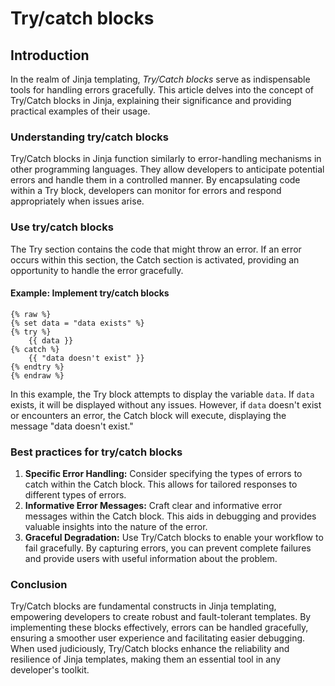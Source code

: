 # Try/catch blocks

## **Introduction**

In the realm of Jinja templating, _Try/Catch blocks_ serve as indispensable tools for handling errors gracefully. This article delves into the concept of Try/Catch blocks in Jinja, explaining their significance and providing practical examples of their usage.

### **Understanding try/catch blocks**

Try/Catch blocks in Jinja function similarly to error-handling mechanisms in other programming languages. They allow developers to anticipate potential errors and handle them in a controlled manner. By encapsulating code within a Try block, developers can monitor for errors and respond appropriately when issues arise.

### **Use try/catch blocks**

The Try section contains the code that might throw an error. If an error occurs within this section, the Catch section is activated, providing an opportunity to handle the error gracefully.

#### **Example: Implement try/catch blocks**

```django
{% raw %}
{% set data = "data exists" %}
{% try %}
    {{ data }}
{% catch %}
    {{ "data doesn't exist" }}
{% endtry %}
{% endraw %}
```

In this example, the Try block attempts to display the variable `data`. If `data` exists, it will be displayed without any issues. However, if `data` doesn't exist or encounters an error, the Catch block will execute, displaying the message "data doesn't exist."

### **Best practices for try/catch blocks**

1. **Specific Error Handling:** Consider specifying the types of errors to catch within the Catch block. This allows for tailored responses to different types of errors.
2. **Informative Error Messages:** Craft clear and informative error messages within the Catch block. This aids in debugging and provides valuable insights into the nature of the error.
3. **Graceful Degradation:** Use Try/Catch blocks to enable your workflow to fail gracefully. By capturing errors, you can prevent complete failures and provide users with useful information about the problem.

### **Conclusion**

Try/Catch blocks are fundamental constructs in Jinja templating, empowering developers to create robust and fault-tolerant templates. By implementing these blocks effectively, errors can be handled gracefully, ensuring a smoother user experience and facilitating easier debugging. When used judiciously, Try/Catch blocks enhance the reliability and resilience of Jinja templates, making them an essential tool in any developer's toolkit.
